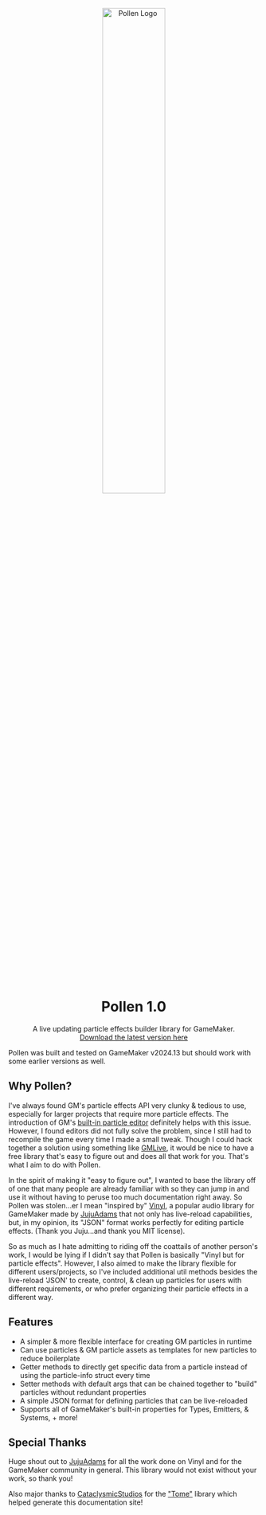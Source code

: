 <p align="center">
  <img src=https://i.imgur.com/DnBMqSZ.png alt="Pollen Logo" width="50%">
</p>
<h1 align="center">Pollen 1.0</h1>

<p align="center">
A live updating particle effects builder library for GameMaker.<br>
<a href="https://github.com/MorphoMonarchy/Pollen">Download the latest version here</a>
</p>

<p class="warn">Pollen was built and tested on GameMaker v2024.13 but should work with some earlier versions as well.</p>

## Why Pollen?

I've always found GM's particle effects API very clunky & tedious to use, especially for larger projects that require more particle effects. The introduction of GM's [built-in particle editor](https://manual.gamemaker.io/monthly/en/The_Asset_Editors/Particle_Systems.htm) definitely helps with this issue. However, I found editors did not fully solve the problem, since I still had to recompile the game every time I made a small tweak. Though I could hack together a solution using something like [GMLive](https://yellowafterlife.itch.io/gamemaker-live), it would be nice to have a free library that's easy to figure out and does all that work for you. That's what I aim to do with Pollen.  

In the spirit of making it "easy to figure out", I wanted to base the library off of one that many people are already familiar with so they can jump in and use it without having to peruse too much documentation right away. So Pollen was stolen...er I mean "inspired by" [Vinyl](https://www.jujuadams.com/Vinyl/#/6.2/README), a popular audio library for GameMaker made by [JujuAdams](https://github.com/jujuadams) that not only has live-reload capabilities, but, in my opinion, its "JSON" format works perfectly for editing particle effects. (Thank you Juju...and thank you MIT license).  

So as much as I hate admitting to riding off the coattails of another person's work, I would be lying if I didn't say that Pollen is basically "Vinyl but for particle effects". However, I also aimed to make the library flexible for different users/projects, so I've included additional util methods besides the live-reload 'JSON' to create, control, & clean up particles for users with different requirements, or who prefer organizing their particle effects in a different way.


## Features

* A simpler & more flexible interface for creating GM particles in runtime  
* Can use particles & GM particle assets as templates for new particles to reduce boilerplate  
* Getter methods to directly get specific data from a particle instead of using the particle-info struct every time  
* Setter methods with default args that can be chained together to "build" particles without redundant properties  
* A simple JSON format for defining particles that can be live-reloaded  
* Supports all of GameMaker's built-in properties for Types, Emitters, & Systems, + more!


## Special Thanks

Huge shout out to [JujuAdams](https://github.com/jujuadams) for all the work done on Vinyl and for the GameMaker community in general. This library would not exist without your work, so thank you!

Also major thanks to [CataclysmicStudios](https://github.com/CataclysmicStudios) for the ["Tome"](https://github.com/CataclysmicStudios/Tome) library which helped generate this documentation site!